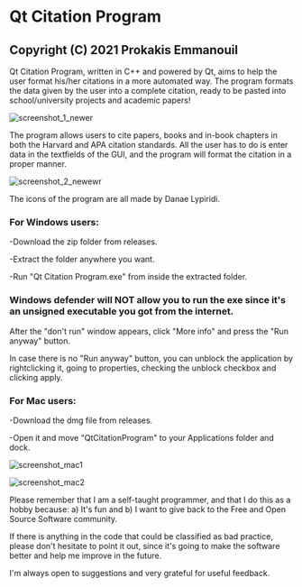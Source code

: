 # Qt Citation Program 
## Copyright (C) 2021 Prokakis Emmanouil

Qt Citation Program, written in C++ and powered by Qt, aims to help the user format his/her citations in a more automated way. The program formats the data given by the user into a complete citation, ready to be pasted into school/university projects and academic papers!

![screenshot_1_newer](https://user-images.githubusercontent.com/89413115/141306929-a6c2c39d-1e53-4539-bdc9-0ca2d81bd2ad.png)

The program allows users to cite papers, books and in-book chapters in both the Harvard and APA citation standards. All the user has to do is enter data in the textfields of the GUI, and the program will format the citation in a proper manner.

![screenshot_2_newewr](https://user-images.githubusercontent.com/89413115/141306958-e3f844c4-9c3b-4431-87f0-e440c22b9956.png)

The icons of the program are all made by Danae Lypiridi.

### For Windows users:

-Download the zip folder from releases.

-Extract the folder anywhere you want.

-Run "Qt Citation Program.exe" from inside the extracted folder.
### Windows defender will NOT allow you to run the exe since it's an unsigned executable you got from the internet.
After the "don't run" window appears, click "More info" and press the "Run anyway" button.

In case there is no "Run anyway" button, you can unblock the application by rightclicking it, going to properties, checking the unblock checkbox and clicking apply.

### For Mac users:

-Download the dmg file from releases.

-Open it and move "QtCitationProgram" to your Applications folder and dock.


![screenshot_mac1](https://user-images.githubusercontent.com/89413115/141653813-aed9f64e-feef-43ad-a8f9-86395d790cb3.png)


![screenshot_mac2](https://user-images.githubusercontent.com/89413115/141653820-8f2c9d21-d186-4b2a-9f8c-0921ae15fb93.png)


Please remember that I am a self-taught programmer, and that I do this as a hobby because: a) It's fun and b) I want to give back to the Free and Open Source Software community.

If there is anything in the code that could be classified as bad practice, please don't hesitate to point it out, since it's going to make the software better and help me improve in the future.

I'm always open to suggestions and very grateful for useful feedback.
